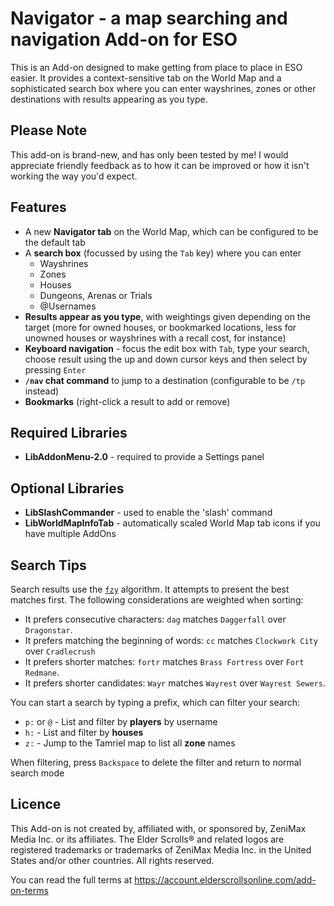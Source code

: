 # Navigator - a map searching and navigation Add-on for ESO #

This is an Add-on designed to make getting from place to place in ESO easier. It provides a context-sensitive tab on the World Map and a sophisticated search box where you can enter wayshrines, zones or other destinations with results appearing as you type.

## Please Note ##

This add-on is brand-new, and has only been tested by me! I would appreciate friendly feedback as to how it can be improved or how it isn't working the way you'd expect.

## Features ##

- A new **Navigator tab** on the World Map, which can be configured to be the default tab
- A **search box** (focussed by using the `Tab` key) where you can enter
  - Wayshrines
  - Zones
  - Houses
  - Dungeons, Arenas or Trials
  - @Usernames
- **Results appear as you type**, with weightings given depending on the target (more for owned houses, or bookmarked locations, less for unowned houses or wayshrines with a recall cost, for instance)
- **Keyboard navigation** - focus the edit box with `Tab`, type your search, choose result using the up and down cursor keys and then select by pressing `Enter`
- **`/nav` chat command** to jump to a destination (configurable to be `/tp` instead)
- **Bookmarks** (right-click a result to add or remove)

## Required Libraries ##

- **LibAddonMenu-2.0** - required to provide a Settings panel

## Optional Libraries ##

- **LibSlashCommander** - used to enable the 'slash' command
- **LibWorldMapInfoTab** - automatically scaled World Map tab icons if you have multiple AddOns

## Search Tips

Search results use the [`fzy`](https://github.com/jhawthorn/fzy) algorithm. It attempts to present the best matches first. The following considerations are weighted when sorting:
- It prefers consecutive characters: `dag` matches `Daggerfall` over `Dragonstar`.
- It prefers matching the beginning of words: `cc` matches `Clockwork City` over `Cradlecrush`
- It prefers shorter matches: `fortr` matches `Brass Fortress` over `Fort Redmane`.
- It prefers shorter candidates: `Wayr` matches `Wayrest` over `Wayrest Sewers`.

You can start a search by typing a prefix, which can filter your search:

- `p:` or `@` - List and filter by **players** by username
- `h:` - List and filter by **houses**
- `z:` - Jump to the Tamriel map to list all **zone** names

When filtering, press `Backspace` to delete the filter and return to normal search mode

## Licence ##

This Add-on is not created by, affiliated with, or sponsored by, ZeniMax
Media Inc. or its affiliates. The Elder Scrolls® and related logos are
registered trademarks or trademarks of ZeniMax Media Inc. in the United
States and/or other countries. All rights reserved.

You can read the full terms at https://account.elderscrollsonline.com/add-on-terms